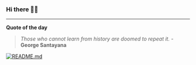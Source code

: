 ### Hi there 👋🏻


---

**Quote of the day**

> *Those who cannot learn from history are doomed to repeat it.* - **George Santayana** 

[![README.md](https://github.com/marcolovazzano/marcolovazzano/actions/workflows/readme.yml/badge.svg?branch=main)](https://github.com/marcolovazzano/marcolovazzano/actions/workflows/readme.yml)
